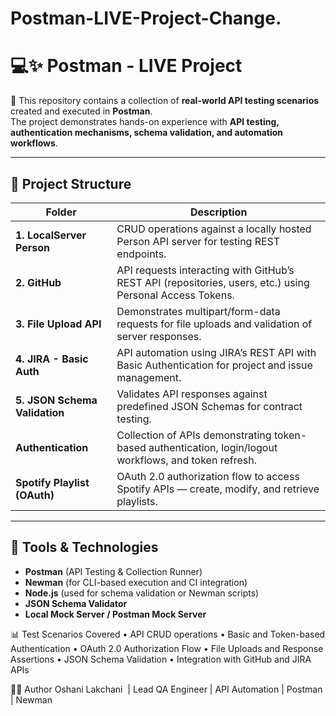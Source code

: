 # Postman-LIVE-Project-Change.
# 💻✨ Postman - LIVE Project

🎯 This repository contains a collection of **real-world API testing scenarios** created and executed in **Postman**.  
The project demonstrates hands-on experience with **API testing, authentication mechanisms, schema validation, and automation workflows**.

---

## 📁 Project Structure

| Folder | Description |
|---------|--------------|
| **1. LocalServer Person** | CRUD operations against a locally hosted Person API server for testing REST endpoints. |
| **2. GitHub** | API requests interacting with GitHub’s REST API (repositories, users, etc.) using Personal Access Tokens. |
| **3. File Upload API** | Demonstrates multipart/form-data requests for file uploads and validation of server responses. |
| **4. JIRA - Basic Auth** | API automation using JIRA’s REST API with Basic Authentication for project and issue management. |
| **5. JSON Schema Validation** | Validates API responses against predefined JSON Schemas for contract testing. |
| **Authentication** | Collection of APIs demonstrating token-based authentication, login/logout workflows, and token refresh. |
| **Spotify Playlist (OAuth)** | OAuth 2.0 authorization flow to access Spotify APIs — create, modify, and retrieve playlists. |

---

## 🧰 Tools & Technologies

- **Postman** (API Testing & Collection Runner)
- **Newman** (for CLI-based execution and CI integration)
- **Node.js** (used for schema validation or Newman scripts)
- **JSON Schema Validator**
- **Local Mock Server / Postman Mock Server**

📊 Test Scenarios Covered
	•	API CRUD operations
	•	Basic and Token-based Authentication
	•	OAuth 2.0 Authorization Flow
	•	File Uploads and Response Assertions
	•	JSON Schema Validation
	•	Integration with GitHub and JIRA APIs

👩‍💻 Author
Oshani Lakchani  | Lead QA Engineer | API Automation | Postman | Newman 


